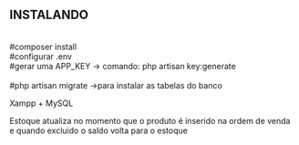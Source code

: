 

## INSTALANDO
<br>
#composer install
<br>
#configurar .env
<br>
#gerar uma APP_KEY -> comando: php artisan key:generate
<br>
<br>
#php artisan migrate ->para instalar as tabelas do banco
<br>

<p>Xampp + MySQL</p>

<p>Estoque atualiza no momento que o produto é inserido na ordem de venda e quando excluido o saldo volta para o estoque</p>
